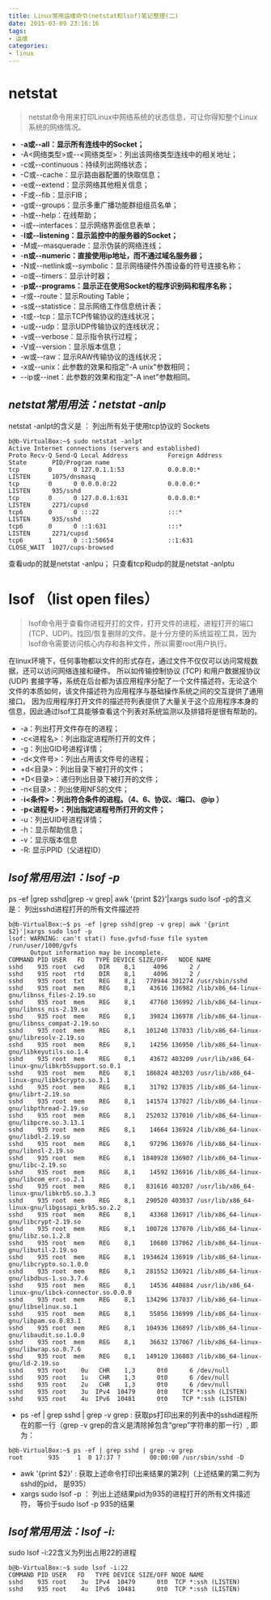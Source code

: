 ```yaml
---
title: Linux常用运维命令(netstat和lsof)笔记整理(二)
date: 2015-03-09 23:16:16
tags: 
- 运维
categories:
- linux
---
```



# netstat 

>netstat命令用来打印Linux中网络系统的状态信息，可让你得知整个Linux系统的网络情况。

- -**a或--all：显示所有连线中的Socket；**
- -A<网络类型>或--<网络类型>：列出该网络类型连线中的相关地址；
- -c或--continuous：持续列出网络状态；
- -C或--cache：显示路由器配置的快取信息；
- -e或--extend：显示网络其他相关信息；
- -F或--fib：显示FIB；
- -g或--groups：显示多重广播功能群组组员名单；
- -h或--help：在线帮助；
- -i或--interfaces：显示网络界面信息表单；
- -**l或--listening：显示监控中的服务器的Socket；**
- -M或--masquerade：显示伪装的网络连线；
- -**n或--numeric：直接使用ip地址，而不通过域名服务器；**
- -N或--netlink或--symbolic：显示网络硬件外围设备的符号连接名称；
- -o或--timers：显示计时器；
- -**p或--programs：显示正在使用Socket的程序识别码和程序名称；**
- -r或--route：显示Routing Table；
- -s或--statistice：显示网络工作信息统计表；
- -t或--tcp：显示TCP传输协议的连线状况；
- -u或--udp：显示UDP传输协议的连线状况；
- -v或--verbose：显示指令执行过程；
- -V或--version：显示版本信息；
- -w或--raw：显示RAW传输协议的连线状况；
- -x或--unix：此参数的效果和指定"-A unix"参数相同；
- --ip或--inet：此参数的效果和指定"-A inet"参数相同。

<!-- more -->

## *netstat常用用法：netstat -anlp*


netstat -anlpt的含义是 ： 列出所有处于使用tcp协议的 Sockets
```
b@b-VirtualBox:~$ sudo netstat -anlpt
Active Internet connections (servers and established)
Proto Recv-Q Send-Q Local Address           Foreign Address         State       PID/Program name
tcp        0      0 127.0.1.1:53            0.0.0.0:*               LISTEN      1075/dnsmasq    
tcp        0      0 0.0.0.0:22              0.0.0.0:*               LISTEN      935/sshd        
tcp        0      0 127.0.0.1:631           0.0.0.0:*               LISTEN      2271/cupsd      
tcp6       0      0 :::22                   :::*                    LISTEN      935/sshd        
tcp6       0      0 ::1:631                 :::*                    LISTEN      2271/cupsd      
tcp6       1      0 ::1:50654               ::1:631                 CLOSE_WAIT  1027/cups-browsed
```
查看udp的就是netstat -anlpu；
只查看tcp和udp的就是netstat -anlptu

# lsof （list open files）

> lsof命令用于查看你进程开打的文件，打开文件的进程，进程打开的端口(TCP、UDP)。找回/恢复删除的文件。是十分方便的系统监视工具，因为lsof命令需要访问核心内存和各种文件，所以需要root用户执行。 

在linux环境下，任何事物都以文件的形式存在，通过文件不仅仅可以访问常规数据，还可以访问网络连接和硬件。
所以如传输控制协议 (TCP) 和用户数据报协议 (UDP) 套接字等，系统在后台都为该应用程序分配了一个文件描述符，无论这个文件的本质如何，该文件描述符为应用程序与基础操作系统之间的交互提供了通用接口。
因为应用程序打开文件的描述符列表提供了大量关于这个应用程序本身的信息，因此通过lsof工具能够查看这个列表对系统监测以及排错将是很有帮助的。

- -a：列出打开文件存在的进程；
- -c<进程名>：列出指定进程所打开的文件；
- -g：列出GID号进程详情；
- -d<文件号>：列出占用该文件号的进程；
- +d<目录>：列出目录下被打开的文件；
- +D<目录>：递归列出目录下被打开的文件；
- -n<目录>：列出使用NFS的文件；
- -**i<条件>：列出符合条件的进程。（4、6、协议、:端口、 @ip ）**
- -**p<进程号>：列出指定进程号所打开的文件；**
- -u：列出UID号进程详情；
- -h：显示帮助信息；
- -v：显示版本信息
- -R: 显示PPID（父进程ID）

## *lsof常用用法1：lsof -p*


ps -ef |grep sshd|grep -v grep| awk '{print $2}'|xargs sudo lsof -p的含义是：
列出sshd进程打开的所有文件描述符
```
b@b-VirtualBox:~$ ps -ef |grep sshd|grep -v grep| awk '{print $2}'|xargs sudo lsof -p
lsof: WARNING: can't stat() fuse.gvfsd-fuse file system /run/user/1000/gvfs
      Output information may be incomplete.
COMMAND PID USER   FD   TYPE DEVICE SIZE/OFF   NODE NAME
sshd    935 root  cwd    DIR    8,1     4096      2 /
sshd    935 root  rtd    DIR    8,1     4096      2 /
sshd    935 root  txt    REG    8,1   770944 301274 /usr/sbin/sshd
sshd    935 root  mem    REG    8,1    43616 136982 /lib/x86_64-linux-gnu/libnss_files-2.19.so
sshd    935 root  mem    REG    8,1    47760 136992 /lib/x86_64-linux-gnu/libnss_nis-2.19.so
sshd    935 root  mem    REG    8,1    39824 136978 /lib/x86_64-linux-gnu/libnss_compat-2.19.so
sshd    935 root  mem    REG    8,1   101240 137033 /lib/x86_64-linux-gnu/libresolv-2.19.so
sshd    935 root  mem    REG    8,1    14256 136950 /lib/x86_64-linux-gnu/libkeyutils.so.1.4
sshd    935 root  mem    REG    8,1    43672 403209 /usr/lib/x86_64-linux-gnu/libkrb5support.so.0.1
sshd    935 root  mem    REG    8,1   186824 403203 /usr/lib/x86_64-linux-gnu/libk5crypto.so.3.1
sshd    935 root  mem    REG    8,1    31792 137035 /lib/x86_64-linux-gnu/librt-2.19.so
sshd    935 root  mem    REG    8,1   141574 137027 /lib/x86_64-linux-gnu/libpthread-2.19.so
sshd    935 root  mem    REG    8,1   252032 137010 /lib/x86_64-linux-gnu/libpcre.so.3.13.1
sshd    935 root  mem    REG    8,1    14664 136924 /lib/x86_64-linux-gnu/libdl-2.19.so
sshd    935 root  mem    REG    8,1    97296 136976 /lib/x86_64-linux-gnu/libnsl-2.19.so
sshd    935 root  mem    REG    8,1  1840928 136907 /lib/x86_64-linux-gnu/libc-2.19.so
sshd    935 root  mem    REG    8,1    14592 136916 /lib/x86_64-linux-gnu/libcom_err.so.2.1
sshd    935 root  mem    REG    8,1   831616 403207 /usr/lib/x86_64-linux-gnu/libkrb5.so.3.3
sshd    935 root  mem    REG    8,1   290520 403037 /usr/lib/x86_64-linux-gnu/libgssapi_krb5.so.2.2
sshd    935 root  mem    REG    8,1    43368 136917 /lib/x86_64-linux-gnu/libcrypt-2.19.so
sshd    935 root  mem    REG    8,1   100728 137070 /lib/x86_64-linux-gnu/libz.so.1.2.8
sshd    935 root  mem    REG    8,1    10680 137062 /lib/x86_64-linux-gnu/libutil-2.19.so
sshd    935 root  mem    REG    8,1  1934624 136919 /lib/x86_64-linux-gnu/libcrypto.so.1.0.0
sshd    935 root  mem    REG    8,1   281552 136921 /lib/x86_64-linux-gnu/libdbus-1.so.3.7.6
sshd    935 root  mem    REG    8,1    14536 440884 /usr/lib/x86_64-linux-gnu/libck-connector.so.0.0.0
sshd    935 root  mem    REG    8,1   134296 137037 /lib/x86_64-linux-gnu/libselinux.so.1
sshd    935 root  mem    REG    8,1    55856 136999 /lib/x86_64-linux-gnu/libpam.so.0.83.1
sshd    935 root  mem    REG    8,1   104936 136897 /lib/x86_64-linux-gnu/libaudit.so.1.0.0
sshd    935 root  mem    REG    8,1    36632 137067 /lib/x86_64-linux-gnu/libwrap.so.0.7.6
sshd    935 root  mem    REG    8,1   149120 136883 /lib/x86_64-linux-gnu/ld-2.19.so
sshd    935 root    0u   CHR    1,3      0t0      6 /dev/null
sshd    935 root    1u   CHR    1,3      0t0      6 /dev/null
sshd    935 root    2u   CHR    1,3      0t0      6 /dev/null
sshd    935 root    3u  IPv4  10479      0t0    TCP *:ssh (LISTEN)
sshd    935 root    4u  IPv6  10481      0t0    TCP *:ssh (LISTEN)
```


- ps -ef | grep sshd | grep -v grep : 获取ps打印出来的列表中的sshd进程所在的那一行（grep -v grep的含义是清除掉包含“grep”字符串的那一行）, 即为：
```
b@b-VirtualBox:~$ ps -ef | grep sshd | grep -v grep
root       935     1  0 17:37 ?        00:00:00 /usr/sbin/sshd -D
```

- awk '{print $2}' : 获取上述命令打印出来结果的第2列（上述结果的第二列为sshd的pid， 是935）
- xargs sudo lsof -p ： 列出上述结果pid为935的进程打开的所有文件描述符， 等价于sudo lsof -p 935的结果

## *lsof常用用法：lsof -i:*
sudo lsof -i:22含义为列出占用22的进程
```
b@b-VirtualBox:~$ sudo lsof -i:22
COMMAND PID USER   FD   TYPE DEVICE SIZE/OFF NODE NAME
sshd    935 root    3u  IPv4  10479      0t0  TCP *:ssh (LISTEN)
sshd    935 root    4u  IPv6  10481      0t0  TCP *:ssh (LISTEN)
```
